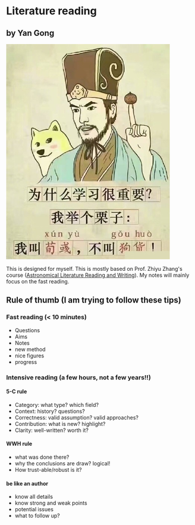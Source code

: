 # Literature reading 
## by Yan Gong
![alt text](https://github.com/gongyan2444/read/blob/master/reading.jpg "reading")   

This is designed for myself. This is mostly based on Prof. Zhiyu Zhang's course ([Astronomical Literature  Reading and Writing](https://astronomy.nju.edu.cn/EN/People/Professors/20200707/i113716.html)). My notes will mainly focus on the fast reading.



##  Rule of thumb (I am trying to follow these tips)
### Fast reading (< 10 minutes)
* Questions
* Aims
* Notes
* new method
* nice figures 
* progress 

### Intensive reading (a few hours, not a few years!!)
#### 5-C rule
* Category: what type? which field?
* Context:  history? questions?
* Correctness: valid assumption? valid approaches?
* Contribution: what is new? highlight?
* Clarity: well-written? worth it?
#### WWH rule
* what was done there?
* why the conclusions are draw? logical!
* How trust-able/robust is it?
#### be like an author
* know all details
* know strong and weak points
* potential issues
* what to follow up?

